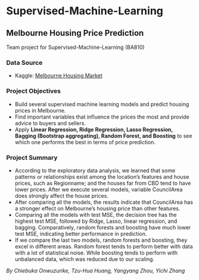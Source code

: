 # Supervised-Machine-Learning

## Melbourne Housing Price Prediction
Team project for Supervised-Machine-Learning (BA810)

### Data Source
- Kaggle: [Melbourne Housing Market](https://www.kaggle.com/anthonypino/melbourne-housing-market)

### Project Objectives
- Build several supervised machine learning models and predict housing prices in Melbourne.
- Find important variables that influence the prices the most and provide advice to buyers and sellers.
- Apply **Linear Regression, Ridge Regression, Lasso Regression, Bagging (Bootstrap aggregating), Random Forest, and Boosting** to see which one performs the best in terms of price prediction.

### Project Summary
- According to the exploratory data analysis, we learned that some patterns or relationships exist among the location’s features and house prices, such as Regionname; and the houses far from CBD tend to have lower prices. After we execute several models, variable CouncilArea does strongly affect the house prices.
- After comparing all the models, the results indicate that CouncilArea has a stronger effect on Melbourne’s housing price than other features.
- Comparing all the models with test MSE, the decision tree has the highest test MSE, followed by Ridge, Lasso, linear regression, and bagging. Comparatively, random forests and boosting have much lower test MSE, indicating better performance in prediction.
- If we compare the last two models, random forests and boosting, they excel in different areas. Random forest tends to perform better with data with a lot of statistical noise. While boosting tends to perform with unbalanced data, which was reduced due to our scaling.

*By Chiebuka Onwuzurike, Tzu-Hua Huang, Yangyang Zhou, Yichi Zhang*
